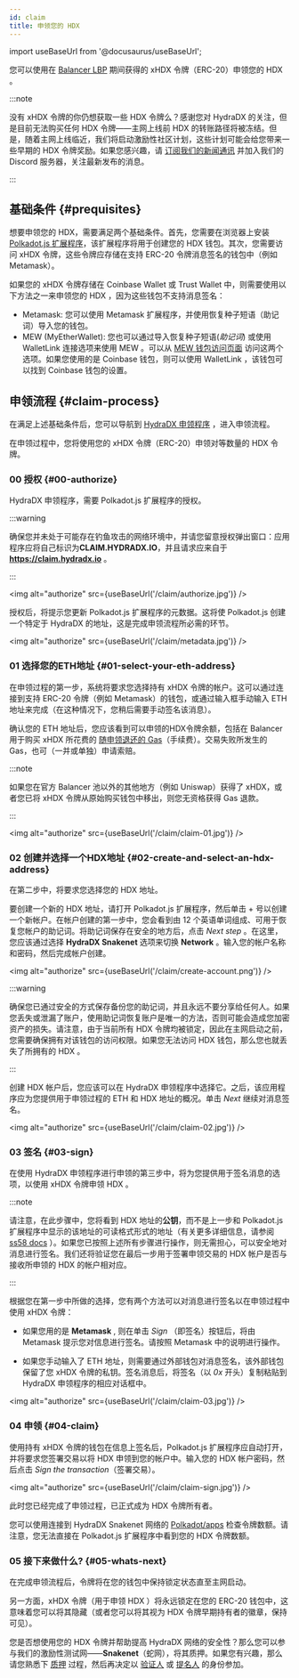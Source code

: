 ```yaml
---
id: claim
title: 申领您的 HDX
---
```


import useBaseUrl from '@docusaurus/useBaseUrl';

您可以使用在 [Balancer LBP](https://hydradx.substack.com/p/lbp-announcement) 期间获得的 xHDX 令牌（ERC-20）申领您的 HDX 。 

:::note

没有 xHDX 令牌的你仍想获取一些 HDX 令牌么？感谢您对 HydraDX 的关注，但是目前无法购买任何 HDX 令牌——主网上线前 HDX 的转账路径将被冻结。但是，随着主网上线临近，我们将启动激励性社区计划，这些计划可能会给您带来一些早期的 HDX 令牌奖励。如果您感兴趣，请 [订阅我们的新闻通讯](https://hydradx.substack.com) 并加入我们的 Discord 服务器，关注最新发布的消息。

:::

## 基础条件 {#prequisites}

想要申领您的 HDX，需要满足两个基础条件。首先，您需要在浏览器上安装 [Polkadot.js 扩展程序](https://polkadot.js.org/extension/)，该扩展程序将用于创建您的 HDX 钱包。其次，您需要访问 xHDX 令牌，这些令牌应存储在支持 ERC-20 令牌消息签名的钱包中（例如 Metamask）。

如果您的 xHDX 令牌存储在 Coinbase Wallet 或 Trust Wallet 中，则需要使用以下方法之一来申领您的 HDX ，因为这些钱包不支持消息签名：
* Metamask: 您可以使用 Metamask 扩展程序，并使用恢复种子短语（助记词）导入您的钱包。
* MEW (MyEtherWallet): 您也可以通过导入恢复种子短语(*助记词*) 或使用 WalletLink 连接选项来使用 MEW 。可以从 [MEW 钱包访问页面](https://www.myetherwallet.com/access-my-wallet) 访问这两个选项。如果您使用的是 Coinbase 钱包，则可以使用 WalletLink ，该钱包可以找到 Coinbase 钱包的设置。

## 申领流程 {#claim-process}

在满足上述基础条件后，您可以导航到 [HydraDX 申领程序](https://claim.hydradx.io) ，进入申领流程。

在申领过程中，您将使用您的 xHDX 令牌（ERC-20）申领对等数量的 HDX 令牌。

### 00 授权 {#00-authorize}

HydraDX 申领程序，需要 Polkadot.js 扩展程序的授权。

:::warning

确保您并未处于可能存在钓鱼攻击的网络环境中，并请您留意授权弹出窗口：应用程序应将自己标识为**CLAIM.HYDRADX.IO**，并且请求应来自于 **https://claim.hydradx.io** 。

:::

<img alt="authorize" src={useBaseUrl('/claim/authorize.jpg')} />

授权后，将提示您更新 Polkadot.js 扩展程序的元数据。这将使 Polkadot.js 创建一个特定于 HydraDX 的地址，这是完成申领流程所必需的环节。

<img alt="authorize" src={useBaseUrl('/claim/metadata.jpg')} />

### 01 选择您的ETH地址 {#01-select-your-eth-address}

在申领过程的第一步，系统将要求您选择持有 xHDX 令牌的帐户。这可以通过连接到支持 ERC-20 令牌（例如 Metamask）的钱包，或通过输入框手动输入 ETH 地址来完成（在这种情况下，您稍后需要手动签名该消息）。

确认您的 ETH 地址后，您应该看到可以申领的HDX令牌余额，包括在 Balancer 用于购买 xHDX 所花费的 [随申领退还的 Gas](https://hydradx.substack.com/p/first-governance-vote)（手续费）。交易失败所发生的 Gas，也可（一并或单独）申请索赔。

:::note

如果您在官方 Balancer 池以外的其他地方（例如 Uniswap）获得了 xHDX，或者您已将 xHDX 令牌从原始购买钱包中移出，则您无资格获得 Gas 退款。

:::

<img alt="authorize" src={useBaseUrl('/claim/claim-01.jpg')} />

### 02 创建并选择一个HDX地址 {#02-create-and-select-an-hdx-address}

在第二步中，将要求您选择您的 HDX 地址。

要创建一个新的 HDX 地址，请打开 Polkadot.js 扩展程序，然后单击 + 号以创建一个新帐户。在帐户创建的第一步中，您会看到由 12 个英语单词组成、可用于恢复您帐户的助记词。将助记词保存在安全的地方后，点击 *Next step* 。在这里，您应该通过选择 **HydraDX Snakenet** 选项来切换 **Network** 。输入您的帐户名称和密码，然后完成帐户创建。

<img alt="authorize" src={useBaseUrl('/claim/create-account.png')} />

:::warning 

确保您已通过安全的方式保存备份您的助记词，并且永远不要分享给任何人。如果您丢失或泄漏了账户，使用助记词恢复账户是唯一的方法，否则可能会造成您加密资产的损失。请注意，由于当前所有 HDX 令牌均被锁定，因此在主网启动之前，您需要确保拥有对该钱包的访问权限。如果您无法访问 HDX 钱包，那么您也就丢失了所拥有的 HDX 。

:::

创建 HDX 帐户后，您应该可以在 HydraDX 申领程序中选择它。之后，该应用程序应为您提供用于申领过程的 ETH 和 HDX 地址的概况。单击 *Next* 继续对消息签名。

<img alt="authorize" src={useBaseUrl('/claim/claim-02.jpg')} />

### 03 签名 {#03-sign}

在使用 HydraDX 申领程序进行申领的第三步中，将为您提供用于签名消息的选项，以使用 xHDX 令牌申领 HDX 。

:::note

请注意，在此步骤中，您将看到 HDX 地址的**公钥**，而不是上一步和 Polkadot.js 扩展程序中显示的该地址的可读格式形式的地址（有关更多详细信息，请参阅 [ss58 docs](https://polkadot.js.org/docs/keyring/start/ss58) ）。如果您已按照上述所有步骤进行操作，则无需担心，可以安全地对消息进行签名。我们还将验证您在最后一步用于签署申领交易的 HDX 帐户是否与接收所申领的 HDX 的帐户相对应。

:::

根据您在第一步中所做的选择，您有两个方法可以对消息进行签名以在申领过程中使用 xHDX 令牌：

* 如果您用的是 **Metamask** , 则在单击 *Sign* （即签名）按钮后，将由 Metamask 提示您对信息进行签名。请按照 Metamask 中的说明进行操作。 

* 如果您手动输入了 ETH 地址，则需要通过外部钱包对消息签名，该外部钱包保留了您 xHDX 令牌的私钥。签名消息后，将签名（以 *0x* 开头）复制粘贴到 HydraDX 申领程序的相应对话框中。

<img alt="authorize" src={useBaseUrl('/claim/claim-03.jpg')} />

### 04 申领 {#04-claim}

使用持有 xHDX 令牌的钱包在信息上签名后，Polkadot.js 扩展程序应自动打开，并将要求您签署交易以将 HDX 申领到您的帐户中。输入您的 HDX 帐户密码，然后点击 *Sign the transaction*（签署交易）。

<img alt="authorize" src={useBaseUrl('/claim/claim-sign.jpg')} />

此时您已经完成了申领过程，已正式成为 HDX 令牌所有者。

您可以使用连接到 HydraDX Snakenet 网络的 [Polkadot/apps](https://polkadot.js.org/apps/?rpc=wss%3A%2F%2Frpc-01.snakenet.hydradx.io#/accounts) 检查令牌数额。请注意，您无法直接在 Polkadot.js 扩展程序中看到您的 HDX 令牌数额。

### 05 接下来做什么? {#05-whats-next}

在完成申领流程后，令牌将在您的钱包中保持锁定状态直至主网启动。 

另一方面，xHDX 令牌（用于申领 HDX ）将永远锁定在您的 ERC-20 钱包中，这意味着您可以将其隐藏（或者您可以将其视为 HDX 令牌早期持有者的徽章，保持可见）。

您是否想使用您的 HDX 令牌并帮助提高 HydraDX 网络的安全性？那么您可以参与我们的激励性测试网——**Snakenet**（蛇网），将其质押。如果您有兴趣，那么请您熟悉下 [质押](/staking) 过程，然后再决定以 [验证人](/start_validating) 或 [提名人](/start_nominating) 的身份参加。

